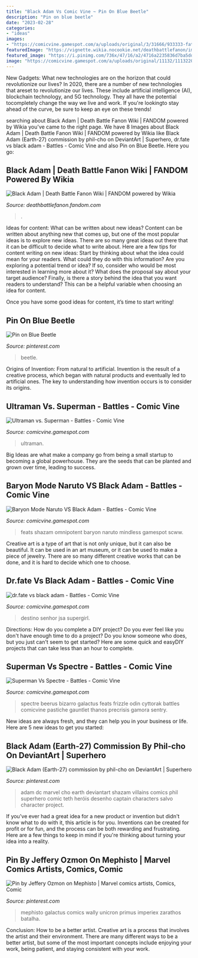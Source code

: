 ```yaml
---
title: "Black Adam Vs Comic Vine ~ Pin On Blue Beetle"
description: "Pin on blue beetle"
date: "2023-02-28"
categories:
- "ideas"
images:
- "https://comicvine.gamespot.com/a/uploads/original/3/31666/933333-fate_4.jpg"
featuredImage: "https://vignette.wikia.nocookie.net/deathbattlefanon/images/3/3d/Black_Adam_0.png/revision/latest?cb=20180401073753"
featured_image: "https://i.pinimg.com/736x/47/16/a2/4716a2235836d7ba5ddab66c95ca1399.jpg"
image: "https://comicvine.gamespot.com/a/uploads/original/11132/111322051/6236948-1742618837-ultra.jpg"
---
```



New Gadgets: What new technologies are on the horizon that could revolutionize our lives?
In 2020, there are a number of new technologies that areset to revolutionize our lives. These include artificial intelligence (AI), blockchain technology, and 5G technology. They all have the potential tocompletely change the way we live and work. If you're lookingto stay ahead of the curve, be sure to keep an eye on these trends!

	

		
searching about Black Adam | Death Battle Fanon Wiki | FANDOM powered by Wikia you've came to the right page. We have 8 Images about Black Adam | Death Battle Fanon Wiki | FANDOM powered by Wikia like Black Adam (Earth-27) commission by phil-cho on DeviantArt | Superhero, dr.fate vs black adam - Battles - Comic Vine and also Pin on Blue Beetle. Here you go:
		
    
## Black Adam | Death Battle Fanon Wiki | FANDOM Powered By Wikia

<img loading=lazy src="https://vignette.wikia.nocookie.net/deathbattlefanon/images/3/3d/Black_Adam_0.png/revision/latest?cb=20180401073753" onerror="this.onerror=null;this.src='https://tse3.mm.bing.net/th?id=OIP.uBm8fASAz8Fbrb0xOmtf1gHaH9&amp;pid=15.1';" alt="Black Adam | Death Battle Fanon Wiki | FANDOM powered by Wikia">

_Source: deathbattlefanon.fandom.com_

>. 

	

Ideas for content: What can be written about new ideas?
Content can be written about anything new that comes up, but one of the most popular ideas is to explore new ideas. There are so many great ideas out there that it can be difficult to decide what to write about. Here are a few tips for content writing on new ideas:
Start by thinking about what the idea could mean for your readers. What could they do with this information? Are you exploring a potential trend or idea? If so, consider who would be most interested in learning more about it? What does the proposal say about your target audience? Finally, is there a story behind the idea that you want readers to understand? This can be a helpful variable when choosing an idea for content.

Once you have some good ideas for content, it’s time to start writing!

    
## Pin On Blue Beetle

<img loading=lazy src="https://i.pinimg.com/736x/47/16/a2/4716a2235836d7ba5ddab66c95ca1399.jpg" onerror="this.onerror=null;this.src='https://tse2.mm.bing.net/th?id=OIP.Cf0YyI_aVPjn5M30i5R5lAHaNa&amp;pid=15.1';" alt="Pin on Blue Beetle">

_Source: pinterest.com_

>beetle. 

	

Origins of Invention: From natural to artificial.
Invention is the result of a creative process, which began with natural products and eventually led to artificial ones. The key to understanding how invention occurs is to consider its origins.

    
## Ultraman Vs. Superman - Battles - Comic Vine

<img loading=lazy src="https://comicvine.gamespot.com/a/uploads/original/11132/111322051/6236948-1742618837-ultra.jpg" onerror="this.onerror=null;this.src='https://tse4.mm.bing.net/th?id=OIP.48qtNB2S1EeHV0poCA7d2gHaEv&amp;pid=15.1';" alt="Ultraman vs. Superman - Battles - Comic Vine">

_Source: comicvine.gamespot.com_

>ultraman. 

	

Big Ideas are what make a company go from being a small startup to becoming a global powerhouse. They are the seeds that can be planted and grown over time, leading to success.

    
## Baryon Mode Naruto VS Black Adam - Battles - Comic Vine

<img loading=lazy src="https://comicvine.gamespot.com/a/uploads/scale_medium/11143/111437957/7696358-4450279916-KarVNx.jpeg" onerror="this.onerror=null;this.src='https://tse1.mm.bing.net/th?id=OIP.d1jeEtA8m0RYsynFz3XYHwHaLY&amp;pid=15.1';" alt="Baryon Mode Naruto VS Black Adam - Battles - Comic Vine">

_Source: comicvine.gamespot.com_

>feats shazam omnipotent baryon naruto mindless gamespot scww. 

	

Creative art is a type of art that is not only unique, but it can also be beautiful. It can be used in an art museum, or it can be used to make a piece of jewelry. There are so many different creative works that can be done, and it is hard to decide which one to choose.

    
## Dr.fate Vs Black Adam - Battles - Comic Vine

<img loading=lazy src="https://comicvine.gamespot.com/a/uploads/original/3/31666/933333-fate_4.jpg" onerror="this.onerror=null;this.src='https://tse1.mm.bing.net/th?id=OIP.kWgITyGKxhnIRniPKUGskwHaIQ&amp;pid=15.1';" alt="dr.fate vs black adam - Battles - Comic Vine">

_Source: comicvine.gamespot.com_

>destino senhor jsa supergirl. 

	

Directions: How do you complete a DIY project?
Do you ever feel like you don't have enough time to do a project? Do you know someone who does, but you just can't seem to get started? Here are some quick and easyDIY projects that can take less than an hour to complete.

    
## Superman Vs Spectre - Battles - Comic Vine

<img loading=lazy src="https://comicvine.gamespot.com/a/uploads/original/3/33308/1337801-spec2.jpg" onerror="this.onerror=null;this.src='https://tse3.mm.bing.net/th?id=OIP.a6WyKA6zTulRmW3Uuz_exwHaKy&amp;pid=15.1';" alt="Superman Vs Spectre - Battles - Comic Vine">

_Source: comicvine.gamespot.com_

>spectre beerus bizarro galactus feats frizzle odin cyttorak battles comicvine pastiche gauntlet thanos precrisis gamora sentry. 

	

New ideas are always fresh, and they can help you in your business or life. Here are 5 new ideas to get you started: 

    
## Black Adam (Earth-27) Commission By Phil-cho On DeviantArt | Superhero

<img loading=lazy src="https://i.pinimg.com/736x/7f/d0/9a/7fd09af34faca46c7bd93bd1bf654b83.jpg" onerror="this.onerror=null;this.src='https://tse2.mm.bing.net/th?id=OIP.ZaF50RGfjoleMdunp6Fn6AHaLc&amp;pid=15.1';" alt="Black Adam (Earth-27) commission by phil-cho on DeviantArt | Superhero">

_Source: pinterest.com_

>adam dc marvel cho earth deviantart shazam villains comics phil superhero comic teth heróis desenho captain characters salvo character project. 

	

If you've ever had a great idea for a new product or invention but didn't know what to do with it, this article is for you. Inventions can be created for profit or for fun, and the process can be both rewarding and frustrating. Here are a few things to keep in mind if you're thinking about turning your idea into a reality.

    
## Pin By Jeffery Ozmon On Mephisto | Marvel Comics Artists, Comics, Comic

<img loading=lazy src="https://i.pinimg.com/originals/eb/5b/0b/eb5b0b9a510734712af3935cfdb25eba.jpg" onerror="this.onerror=null;this.src='https://tse3.mm.bing.net/th?id=OIP.FNXl-zryzdDj8Rx7a0dp3gHaKR&amp;pid=15.1';" alt="Pin by Jeffery Ozmon on Mephisto | Marvel comics artists, Comics, Comic">

_Source: pinterest.com_

>mephisto galactus comics wally unicron primus imperiex zarathos batalha. 

	

Conclusion: How to be a better artist.
Creative art is a process that involves the artist and their environment. There are many different ways to be a better artist, but some of the most important concepts include enjoying your work, being patient, and staying consistent with your work.

